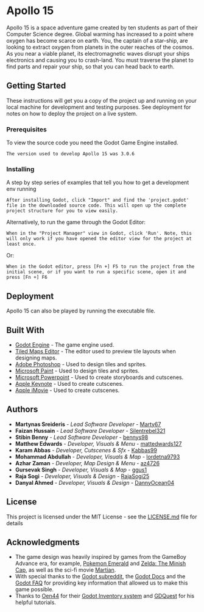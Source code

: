 # Apollo 15

Apollo 15 is a space adventure game created by ten students as part of their Computer Science degree.
Global warming has increased to a point where oxygen has become scarce on earth. You, the captain of a star-ship, are looking to extract oxygen from planets in the outer reaches of the cosmos. As you near a viable planet, its electromagnetic waves disrupt your ships electronics and causing you to crash-land. You must traverse the planet to find parts and repair your ship, so that you can head back to earth.

## Getting Started

These instructions will get you a copy of the project up and running on your local machine for development and testing purposes. See deployment for notes on how to deploy the project on a live system.

### Prerequisites

To view the source code you need the Godot Game Engine installed.

```
The version used to develop Apollo 15 was 3.0.6
```

### Installing

A step by step series of examples that tell you how to get a development env running

```
After installing Godot, click "Import" and find the 'project.godot' file in the downloaded source code. This will open up the complete project structure for you to view easily.
```
Alternatively, to run the game through the Godot Editor:

```
When in the "Project Manager" view in Godot, click 'Run'. Note, this will only work if you have opened the editor view for the project at least once.
```
Or:
```
When in the Godot editor, press [Fn +] F5 to run the project from the initial scene, or if you want to run a specific scene, open it and press [Fn +] F6
```

## Deployment

Apollo 15 can also be played by running the executable file.

## Built With

* [Godot Engine](https://godotengine.org/download/) - The game engine used.
* [Tiled Maps Editor](https://www.mapeditor.org/) - The editor used to preview tile layouts when designing maps.
* [Adobe Photoshop](https://www.adobe.com/uk/products/photoshop.html) - Used to design tiles and sprites.
* [Microsoft Paint](https://support.microsoft.com/en-gb/help/4027344/windows-10-get-microsoft-paint) - Used to design tiles and sprites.
* [Microsoft Powerpoint](https://products.office.com/en-gb/powerpoint) - Used to create storyboards and cutscenes.
* [Apple Keynote](https://www.apple.com/keynote/) - Used to create cutscenes.
* [Apple iMovie](https://www.apple.com/imovie/) - Used to create cutscenes.

## Authors

* **Martynas Sreideris** - *Lead Software Developer* - [Marty67](https://github.com/Marty67)
* **Faizan Hussain** - *Lead Software Developer* - [Silentrebel321](https://github.com/Silentrebel321)
* **Stibin Benny** - *Lead Software Developer* - [bennys98](https://github.com/bennys98)
* **Matthew Edwards** - *Developer, Visuals & Menu* - [mattedwards127](https://github.com/mattedwards127)
* **Karam Abbas** - *Developer, Cutscenes & Sfx* - [Kabbas99](https://github.com/Kabbas99)
* **Mohammad Abdullah** - *Developer, Visuals & Map* - [lordetna9793](https://github.com/lordetna9793)
* **Azhar Zaman** - *Developer, Map Design & Menu* - [az4726](https://github.com/az4726)
* **Gursevak Singh** - *Developer, Visuals & Map* - [ggus1](https://github.com/ggus1)
* **Raja Sogi** - *Developer, Visuals & Design* - [RajaSogi25](https://github.com/RajaSogi25)
* **Danyal Ahmed** - *Developer, Visuals & Design* - [DannyOcean04](https://github.com/DannyOcean04)

## License

This project is licensed under the MIT License - see the [LICENSE.md](LICENSE.md) file for details

## Acknowledgments

* The game design was heavily inspired by games from the GameBoy Advance era, for example, [Pokemon Emerald](https://en.wikipedia.org/wiki/Pok%C3%A9mon_Emerald) and [Zelda: The Minish Cap](https://en.wikipedia.org/wiki/The_Legend_of_Zelda:_The_Minish_Cap), as well as the sci-fi movie [Martian](https://en.wikipedia.org/wiki/The_Martian_(film)).
* With special thanks to the [Godot subreddit](https://www.reddit.com/r/godot), the [Godot Docs](https://docs.godotengine.org/en/3.0/getting_started/step_by_step/intro_to_the_editor_interface.html) and the [Godot FAQ](https://github.com/godotengine/godot-docs/blob/master/about/faq.rst) for providing key information that allowed us to make this game possible.
* Thanks to [Oen44](https://github.com/Oen44) for their [Godot Inventory system](https://github.com/Oen44/Godot-Inventory) and [GDQuest](https://www.youtube.com/channel/UCxboW7x0jZqFdvMdCFKTMsQ) for his helpful tutorials.

